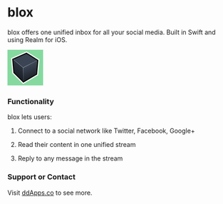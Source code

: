 # blox
blox offers one unified inbox for all your social media. Built in Swift and using Realm for iOS.

![](https://raw.githubusercontent.com/duliodenis/blox/master/art/AppIconSet/Icon-40@2x.png)

### Functionality
blox lets users:

1. Connect to a social network like Twitter, Facebook, Google+

2. Read their content in one unified stream

3. Reply to any message in the stream

### Support or Contact
Visit [ddApps.co](http://ddapps.co) to see more.
